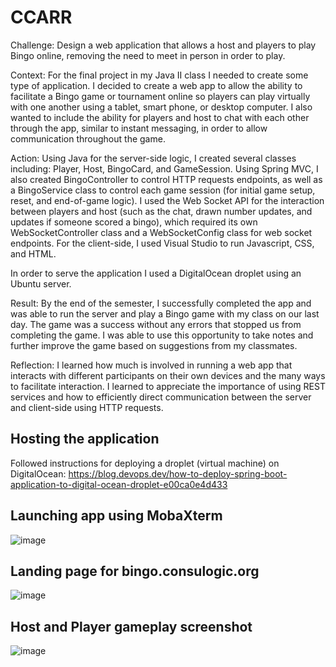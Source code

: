# CCARR

Challenge:
Design a web application that allows a host and players to play Bingo online, removing the need to meet 
in person in order to play.

Context:
For the final project in my Java II class I needed to create some type of application. I decided to create 
a web app to allow the ability to facilitate a Bingo game or tournament online so players can play virtually 
with one another using a tablet, smart phone, or desktop computer. I also wanted to include the ability for 
players and host to chat with each other through the app, similar to instant messaging, in order to allow 
communication throughout the game.

Action:
Using Java for the server-side logic, I created several classes including: Player, Host, BingoCard, and 
GameSession. Using Spring MVC, I also created BingoController to control HTTP requests endpoints, as well as 
a BingoService class to control each game session (for initial game setup, reset, and end-of-game logic). 
I used the Web Socket API for the interaction between players and host (such as the chat, drawn number updates, 
and updates if someone scored a bingo), which required its own WebSocketController class and a WebSocketConfig 
class for web socket endpoints. For the client-side, I used Visual Studio to run Javascript, CSS, and HTML.

In order to serve the application I used a DigitalOcean droplet using an Ubuntu server.

Result:
By the end of the semester, I successfully completed the app and was able to run the server and play a Bingo 
game with my class on our last day. The game was a success without any errors that stopped us from completing 
the game. I was able to use this opportunity to take notes and further improve the game based on suggestions 
from my classmates.

Reflection:
I learned how much is involved in running a web app that interacts with different participants on their own devices 
and the many ways to facilitate interaction. I learned to appreciate the importance of using REST services and how to 
efficiently direct communication between the server and client-side using HTTP requests.

## Hosting the application

Followed instructions for deploying a droplet (virtual machine) on DigitalOcean: https://blog.devops.dev/how-to-deploy-spring-boot-application-to-digital-ocean-droplet-e00ca0e4d433

## Launching app using MobaXterm

![image](https://github.com/claytonius30/bingo_game/assets/116747177/0c2008c9-cb61-47c8-9827-bd2a3a1dd3a2)

## Landing page for bingo.consulogic.org

![image](https://github.com/claytonius30/bingo_game/assets/116747177/b575ab86-381c-495e-afe9-d320a70f2ba6)

## Host and Player gameplay screenshot

![image](https://github.com/claytonius30/bingo_game/assets/116747177/c9743ec9-5754-496e-a3b6-97b32b7aa9c4)

